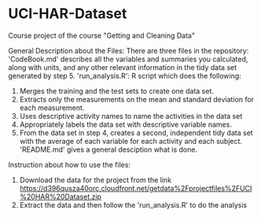 # UCI-HAR-Dataset
Course project of the course "Getting and Cleaning Data" 

General Description about the Files:
There are three files in the repository:
'CodeBook.md' describes all the variables and summaries you calculated, along with units, and any other relevant information in the tidy data set generated by step 5.
'run_analysis.R': R script which does the following: 
  1. Merges the training and the test sets to create one data set.
  2. Extracts only the measurements on the mean and standard deviation for each measurement. 
  3. Uses descriptive activity names to name the activities in the data set
  4. Appropriately labels the data set with descriptive variable names. 
  5. From the data set in step 4, creates a second, independent tidy data set with the average of each variable for each activity and each subject.
'README.md' gives a general desciption what is done.

Instruction about how to use the files:
1. Download the data for the project from the link https://d396qusza40orc.cloudfront.net/getdata%2Fprojectfiles%2FUCI%20HAR%20Dataset.zip 
2. Extract the data and then follow the 'run_analysis.R' to do the analysis
